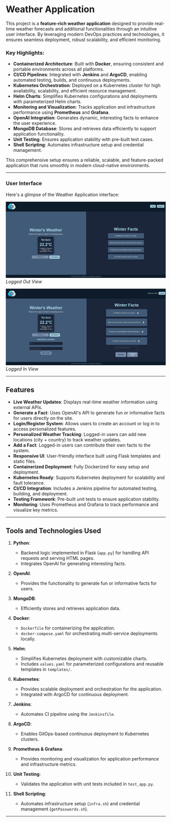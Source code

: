# Weather Application

This project is a **feature-rich weather application** designed to provide real-time weather forecasts and additional functionalities through an intuitive user interface. By leveraging modern DevOps practices and technologies, it ensures seamless deployment, robust scalability, and efficient monitoring.

### Key Highlights:
- **Containerized Architecture**: Built with **Docker**, ensuring consistent and portable environments across all platforms.
- **CI/CD Pipelines**: Integrated with **Jenkins** and **ArgoCD**, enabling automated testing, builds, and continuous deployments.
- **Kubernetes Orchestration**: Deployed on a Kubernetes cluster for high availability, scalability, and efficient resource management.
- **Helm Charts**: Simplifies Kubernetes configurations and deployments with parameterized Helm charts.
- **Monitoring and Visualization**: Tracks application and infrastructure performance using **Prometheus** and **Grafana**.
- **OpenAI Integration**: Generates dynamic, interesting facts to enhance the user experience.
- **MongoDB Database**: Stores and retrieves data efficiently to support application functionality.
- **Unit Testing**: Ensures application stability with pre-built test cases.
- **Shell Scripting**: Automates infrastructure setup and credential management.

This comprehensive setup ensures a reliable, scalable, and feature-packed application that runs smoothly in modern cloud-native environments.

---

### User Interface

Here's a glimpse of the Weather Application interface:

![Logged Out View](images/weather-app-image-1.png)
*Logged Out View*

![Logged In View](images/weather-app-image-2.png)
*Logged In View*

---

## Features

- **Live Weather Updates**: Displays real-time weather information using external APIs.
- **Generate a Fact**: Uses OpenAI's API to generate fun or informative facts for users directly on the site.
- **Login/Register System**: Allows users to create an account or log in to access personalized features.
- **Personalized Weather Tracking**: Logged-in users can add new locations (city + country) to track weather updates.
- **Add a Fact**: Logged-in users can contribute their own facts to the system.
- **Responsive UI**: User-friendly interface built using Flask templates and static files.
- **Containerized Deployment**: Fully Dockerized for easy setup and deployment.
- **Kubernetes Ready**: Supports Kubernetes deployment for scalability and fault tolerance.
- **CI/CD Integration**: Includes a Jenkins pipeline for automated testing, building, and deployment.
- **Testing Framework**: Pre-built unit tests to ensure application stability.
- **Monitoring**: Uses Prometheus and Grafana to track performance and visualize key metrics.

---
## Tools and Technologies Used

1. **Python**:
   - Backend logic implemented in Flask (`app.py`) for handling API requests and serving HTML pages.
   - Integrates OpenAI for generating interesting facts.

2. **OpenAI**:
   - Provides the functionality to generate fun or informative facts for users.

3. **MongoDB**:
   - Efficiently stores and retrieves application data.

4. **Docker**:
   - `Dockerfile` for containerizing the application.
   - `docker-compose.yaml` for orchestrating multi-service deployments locally.

5. **Helm**:
   - Simplifies Kubernetes deployment with customizable charts.
   - Includes `values.yaml` for parameterized configurations and reusable templates in `templates/`.

6. **Kubernetes**:
   - Provides scalable deployment and orchestration for the application.
   - Integrated with ArgoCD for continuous deployment.

7. **Jenkins**:
   - Automates CI pipeline using the `Jenkinsfile`.

8. **ArgoCD**:
   - Enables GitOps-based continuous deployment to Kubernetes clusters.

9. **Prometheus & Grafana**:
   - Provides monitoring and visualization for application performance and infrastructure metrics.

10. **Unit Testing**:
    - Validates the application with unit tests included in `test_app.py`.

11. **Shell Scripting**:
    - Automates infrastructure setup (`infra.sh`) and credential management (`getPasswords.sh`).

---